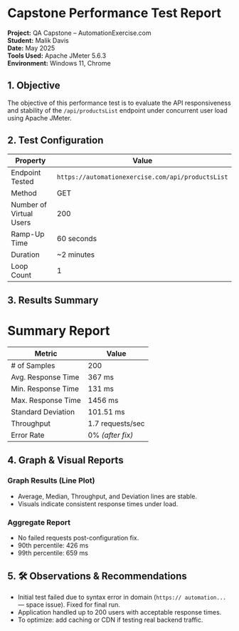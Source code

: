 
# Capstone Performance Test Report

**Project:** QA Capstone – AutomationExercise.com  
**Student:** Malik Davis  
**Date:** May 2025  
**Tools Used:** Apache JMeter 5.6.3  
**Environment:** Windows 11, Chrome




## 1. Objective
The objective of this performance test is to evaluate the API responsiveness and stability of the `/api/productsList` endpoint under concurrent user load using Apache JMeter.




## 2. Test Configuration

| Property                | Value                          |
|-------------------------|--------------------------------|
| Endpoint Tested         | `https://automationexercise.com/api/productsList` |
| Method                  | GET                            |
| Number of Virtual Users | 200                            |
| Ramp-Up Time            | 60 seconds                     |
| Duration                | ~2 minutes                     |
| Loop Count              | 1                              |




## 3. Results Summary

# Summary Report
| Metric              | Value           |
|---------------------|-----------------|
| # of Samples        | 200             |
| Avg. Response Time  | 367 ms          |
| Min. Response Time  | 131 ms          |
| Max. Response Time  | 1456 ms         |
| Standard Deviation  | 101.51 ms       |
| Throughput          | 1.7 requests/sec|
| Error Rate          | 0% *(after fix)*|





## 4. Graph & Visual Reports

### Graph Results (Line Plot)
- Average, Median, Throughput, and Deviation lines are stable.
- Visuals indicate consistent response times under load.

### Aggregate Report
- No failed requests post-configuration fix.
- 90th percentile: 426 ms  
- 99th percentile: 659 ms  





## 5. 🛠 Observations & Recommendations

- Initial test failed due to syntax error in domain (`https:// automation...` — space issue). Fixed for final run.
- Application handled up to 200 users with acceptable response times.
- To optimize: add caching or CDN if testing real backend traffic.
  